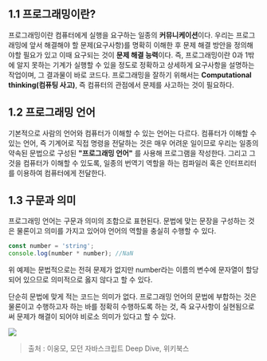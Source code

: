## 1.1 프로그래밍이란?


프로그래밍이란 컴퓨터에게 실행을 요구하는 일종의 **커뮤니케이션**이다.
우리는 프로그래밍에 앞서 해결해야 할 문제(요구사항)를 명확히 이해한 후 문제 해결 방안을 정의해야할 필요가 있고 이때 요구되는 것이 **문제 해결 능력**이다.
즉, 프로그래밍이란 0과 1밖에 알지 못하는 기계가 실행할 수 있을 정도로 정확하고 상세하게 요구사항을 설명하는 작업이며, 그 결과물이 바로 코드다. 프로그래밍을 잘하기 위해서는 **Computational thinking(컴퓨팅 사고)**, 즉 컴퓨터의 관점에서 문제를 사고하는 것이 필요하다.

## 1.2 프로그래밍 언어

기본적으로 사람의 언어와 컴퓨터가 이해할 수 있는 언어는 다르다. 컴퓨터가 이해할 수 있는 언어, 즉 기계어로 직접 명령을 전달하는 것은 매우 어려운 일이므로 우리는 일종의 약속된 문법으로 구성된 **"프로그래밍 언어"** 를 사용해 프로그램을 작성한다. 그리고 그것을 컴퓨터가 이해할 수 있도록, 일종의 번역기 역할을 하는 컴파일러 혹은 인터프리터를 이용하여 컴퓨터에게 전달한다.

## 1.3 구문과 의미

프로그래밍 언어는 구문과 의미의 조합으로 표현된다. 문법에 맞는 문장을 구성하는 것은 물론이고 의미를 가지고 있어야 언어의 역할을 충실히 수행할 수 있다. 

```javascript
const number = 'string';
console.log(number * number); //NaN
```

위 예제는 문법적으로는 전혀 문제가 없지만 number라는 이름의 변수에 문자열이 할당되어 있으므로 의미적으로 옳지 않다고 할 수 있다.

단순히 문법에 맞게 적는 코드는 의미가 없다. 프로그래밍 언어의 문법에 부합하는 것은 물론이고 수행하고자 하는 바를 정확히 수행하도록 하는 것, 즉 요구사항이 실현됨으로써 문제가 해결이 되어야 비로소 의미가 있다고 할 수 있다.



![](https://velog.velcdn.com/images/wlals4264/post/963a2896-623b-42cc-a4a3-d93ec5c440ff/image.jpeg)



> 	출처 : 이웅모, 모던 자바스크립트 Deep Dive, 위키북스
